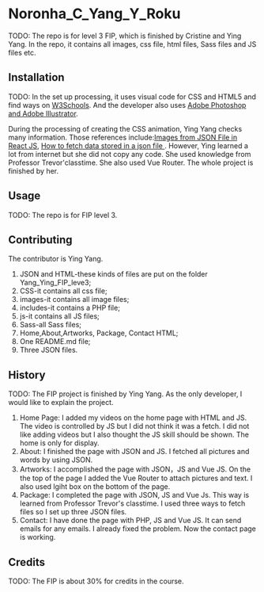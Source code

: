 # Noronha_C_Yang_Y_Roku


TODO: The repo is for level 3 FIP, which is finished by Cristine and Ying Yang. In the repo, it contains all images, css file, html files, Sass files and JS files etc. 

## Installation
TODO: In the set up processing, it uses visual code for CSS and HTML5 and find ways on [W3Schools](https://www.w3schools.com/). 
And the developer also uses [Adobe Photoshop and Adobe Illustrator](https://www.adobe.com/ca_fr/).

During the processing of creating the CSS animation, Ying Yang checks many information. Those references include:[Images from JSON File in React JS](https://www.youtube.com/watch?v=NWG1Ygt1k1k&t=398s), [How to fetch data stored in a json file ](https://www.youtube.com/watch?v=o6bLYYStZss&t=35s). However, Ying learned a lot from internet but she did not copy any code. She used knowledge from Professor Trevor'classtime. She also used Vue Router. The whole project is finished by her.
## Usage
TODO: The repo is for FIP level 3. 

## Contributing
The contributor is Ying Yang.
1. JSON and HTML-these kinds of files are put on the folder Yang_Ying_FIP_leve3;
2. CSS-it contains all css file;
3. images-it contains all image files;
4. includes-it contains a PHP file;
5. js-it contains all JS files;
6. Sass-all Sass files;
7. Home,About,Artworks, Package, Contact HTML;
8. One README.md file;
9. Three JSON files.

## History
TODO: 
The FIP project is finished by Ying Yang. As the only developer, I would like to explain the project.
1. Home Page: I added my videos on the home page with HTML and JS. The video is controlled by JS but I did not think it was a fetch. I did not like adding videos but I also thought the JS skill should be shown. The home is only for display.
2. About: I finished the page with JSON and JS. I fetched all pictures and words by using JSON.
3. Artworks: I accomplished the page with JSON，JS and Vue JS. On the the top of the page I added the Vue Router to attach pictures and text. I also used lgiht box on the bottom of the page.
4. Package: I completed the page with JSON, JS and Vue Js. This way is learned from Professor Trevor's classtime. I used three ways to fetch files so I set up three JSON files.
5. Contact: I have done the page with PHP, JS and Vue JS. It can send emails for any emails. I already fixed the problem. Now the contact page is working.


## Credits
TODO: The FIP is about 30% for credits in the course.
